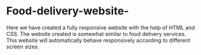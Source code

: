 # Food-delivery-website-
Here we have created a fully responsive website with the help of HTML and CSS. The website created is somewhat similar to food delivery
services. This website will automatically behave responsively according to different screen sizes.
